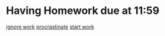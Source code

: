 # Having Homework due at 11:59

[ignore work](sleep.md)
[procrastinate](procrastinate.md)
[start work]()
